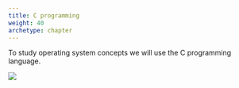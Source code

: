 ```yaml
---
title: C programming
weight: 40
archetype: chapter
---
```



To study operating system concepts we will use the C programming language.

![](/v1/images/prerequisites/c/hello-world-src.png)


